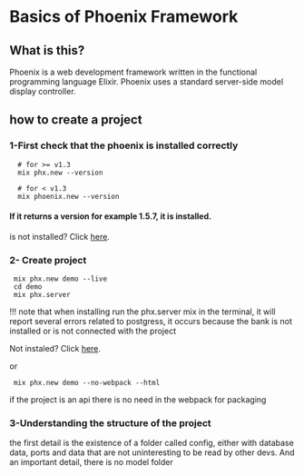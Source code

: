 # Basics of Phoenix Framework

## What is this?

Phoenix is ​​a web development framework written in the functional programming language Elixir. Phoenix uses a standard server-side model display controller.

## how to create a project

### 1-First check that the phoenix is ​​installed correctly

      # for >= v1.3
      mix phx.new --version

      # for < v1.3
      mix phoenix.new --version

#### If it returns a version for example 1.5.7, it is installed.

is not installed? Click <a href="./install-phoenix.md">here</a>.

### 2- Create project

     mix phx.new demo --live
     cd demo
     mix phx.server

!!! note that when installing run the phx.server mix in the terminal, it will report several errors related to postgress, it occurs because the bank is not installed or is not connected with the project

Not instaled? Click <a href="../postgresql/configure-postgresql.md">here</a>.

or

     mix phx.new demo --no-webpack --html

if the project is an api there is no need in the webpack for packaging

### 3-Understanding the structure of the project

the first detail is the existence of a folder called config,
either with database data, ports and data that are not uninteresting to be read by other devs. And an important detail, there is no model folder
